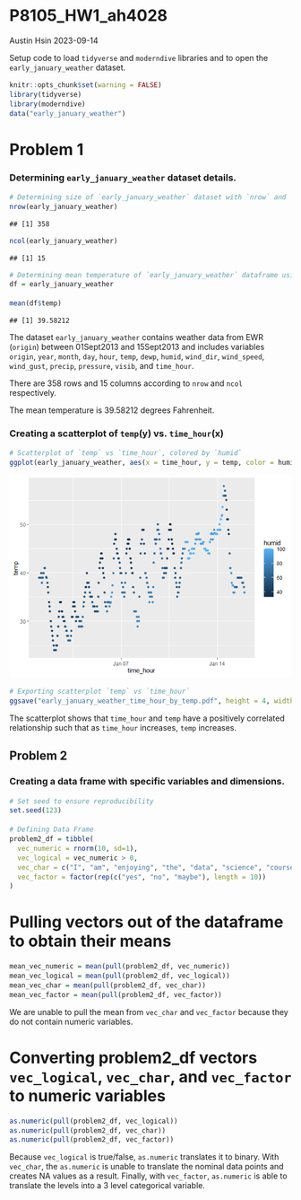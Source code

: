 P8105_HW1_ah4028
================
Austin Hsin
2023-09-14

Setup code to load `tidyverse` and `moderndive` libraries and to open
the `early_january_weather` dataset.

``` r
knitr::opts_chunk$set(warning = FALSE)
library(tidyverse)
library(moderndive)
data("early_january_weather") 
```

# Problem 1

### Determining `early_january_weather` dataset details.

``` r
# Determining size of `early_january_weather` dataset with `nrow` and `ncol`
nrow(early_january_weather)
```

    ## [1] 358

``` r
ncol(early_january_weather)
```

    ## [1] 15

``` r
# Determining mean temperature of `early_january_weather` dataframe using variable `temp`
df = early_january_weather

mean(df$temp)
```

    ## [1] 39.58212

The dataset `early_january_weather` contains weather data from EWR
(`origin`) between 01Sept2013 and 15Sept2013 and includes variables
`origin`, `year`, `month`, `day`, `hour`, `temp`, `dewp`, `humid`,
`wind_dir`, `wind_speed`, `wind_gust`, `precip`, `pressure`, `visib`,
and `time_hour`.

There are 358 rows and 15 columns according to `nrow` and `ncol`
respectively.

The mean temperature is 39.58212 degrees Fahrenheit.

### Creating a scatterplot of `temp`(y) vs. `time_hour`(x)

``` r
# Scatterplot of `temp` vs `time_hour`, colored by `humid`
ggplot(early_january_weather, aes(x = time_hour, y = temp, color = humid)) + geom_point()
```

![](P8105_HW1_ah4028_files/figure-gfm/scatterplot-1.png)<!-- -->

``` r
# Exporting scatterplot `temp` vs `time_hour` 
ggsave("early_january_weather_time_hour_by_temp.pdf", height = 4, width = 10)
```

The scatterplot shows that `time_hour` and `temp` have a positively
correlated relationship such that as `time_hour` increases, `temp`
increases.

## Problem 2

### Creating a data frame with specific variables and dimensions.

``` r
# Set seed to ensure reproducibility
set.seed(123)

# Defining Data Frame
problem2_df = tibble(
  vec_numeric = rnorm(10, sd=1),
  vec_logical = vec_numeric > 0,
  vec_char = c("I", "am", "enjoying", "the", "data", "science", "course", "at", "Columbia", "immensely"),
  vec_factor = factor(rep(c("yes", "no", "maybe"), length = 10))
)
```

# Pulling vectors out of the dataframe to obtain their means

``` r
mean_vec_numeric = mean(pull(problem2_df, vec_numeric))
mean_vec_logical = mean(pull(problem2_df, vec_logical))
mean_vec_char = mean(pull(problem2_df, vec_char))
mean_vec_factor = mean(pull(problem2_df, vec_factor))
```

We are unable to pull the mean from `vec_char` and `vec_factor` because
they do not contain numeric variables.

# Converting problem2_df vectors `vec_logical`, `vec_char`, and `vec_factor` to numeric variables

``` r
as.numeric(pull(problem2_df, vec_logical))
as.numeric(pull(problem2_df, vec_char))
as.numeric(pull(problem2_df, vec_factor))
```

Because `vec_logical` is true/false, `as.numeric` translates it to
binary. With `vec_char`, the `as.numeric` is unable to translate the
nominal data points and creates NA values as a result. Finally, with
`vec_factor`, `as.numeric` is able to translate the levels into a 3
level categorical variable.
